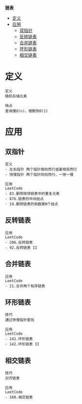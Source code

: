 **链表**
- [定义](#定义)
- [应用](#应用)
  - [双指针](#双指针)
  - [反转链表](#反转链表)
  - [合并链表](#合并链表)
  - [环形链表](#环形链表)
  - [相交链表](#相交链表)

# 定义 #
```
定义
随机存储元素

特点
查询慢O(n)，增删快O(1)
```
  
# 应用 #
## 双指针 ##  
```
定义
- 左右指针 两个指针相向而行或者相背而行
- 快慢指针 两个指针同向而行，一快一慢

应用
LeetCode  
- 83.删除排序链表中的重复元素
- 876.链表的中间结点
- 19.删除链表的倒数第N个结点
```

## 反转链表 ##  
```
应用
LeetCode  
- 206.反转链表
- 92.反转链表 II
```
  
## 合并链表 ##  
```
应用
LeetCode  
- 21.合并两个有序链表 
```

## 环形链表 ##  
```
技巧
通过快慢指针查找 

应用
LeetCode  
- 141.环形链表
- 142.环形链表 II
```

## 相交链表 ##
```
技巧
对齐链表  

应用
LeetCode  
- 160.相交链表
```


